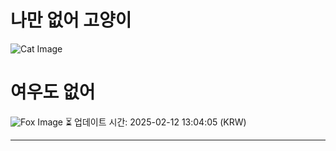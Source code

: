 
# 나만 없어 고양이

![Cat Image](https://cdn2.thecatapi.com/images/MTkwNTE1MQ.jpg)

# 여우도 없어
![Fox Image](https://randomfox.ca/images/48.jpg)
⏳ 업데이트 시간: 2025-02-12 13:04:05 (KRW)

---
